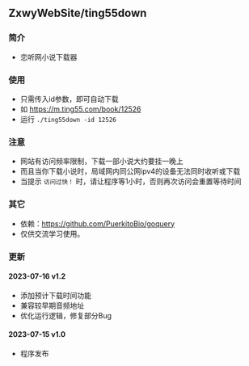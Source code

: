 ## ZxwyWebSite/ting55down
### 简介
+ 恋听网小说下载器

### 使用
+ 只需传入id参数，即可自动下载
+ 如 https://m.ting55.com/book/12526
+ 运行 `./ting55down -id 12526`

### 注意
+ 网站有访问频率限制，下载一部小说大约要挂一晚上
+ 而且当你下载小说时，局域网内同公网ipv4的设备无法同时收听或下载
+ 当提示 `访问过快！` 时，请让程序等1小时，否则再次访问会重置等待时间

### 其它
+ 依赖：https://github.com/PuerkitoBio/goquery
+ 仅供交流学习使用。

### 更新
#### 2023-07-16 v1.2
+ 添加预计下载时间功能
+ 兼容较早期音频地址
+ 优化运行逻辑，修复部分Bug

#### 2023-07-15 v1.0
+ 程序发布
